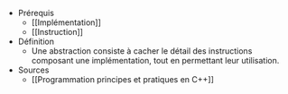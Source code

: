 - Prérequis
	- [[Implémentation]]
	- [[Instruction]]
- Définition
	-	Une abstraction consiste à cacher le détail des instructions composant une implémentation, tout en permettant leur utilisation.
- Sources
	- [[Programmation principes et pratiques en C++]]

